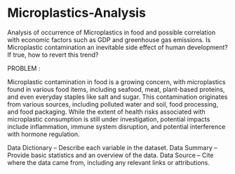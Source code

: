 # Microplastics-Analysis

Analysis of occurrence of Microplastics in food and possible correlation with economic factors such as GDP and greenhouse gas emissions. Is Microplastic contamination an inevitable side effect of human development? If true, how to revert this trend?

PROBLEM :

Microplastic contamination in food is a growing concern, with microplastics found in various food items, including seafood, meat, plant-based proteins, and even everyday staples like salt and sugar. This contamination originates from various sources, including polluted water and soil, food processing, and food packaging. While the extent of health risks associated with microplastic consumption is still under investigation, potential impacts include inflammation, immune system disruption, and potential interference with hormone regulation.

Data Dictionary – Describe each variable in the dataset.
Data Summary – Provide basic statistics and an overview of the data.
Data Source – Cite where the data came from, including any relevant links or attributions.
